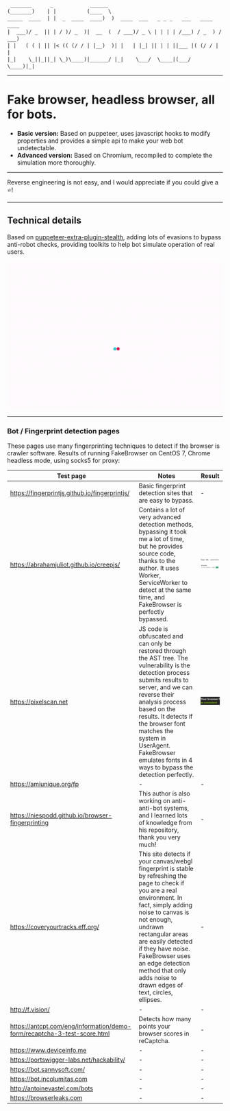 
     _______      _            ______                                          
    (_______)    | |          (____  \                                         
    _____  ____  | |  _  ____  ____)  )  ____  ___   _ _ _   ___   ____   ____
    |  ___)/ _  || | / )/ _  )|  __  (  / ___)/ _ \ | | | | /___) / _  ) / ___)
    | |   ( ( | || |< (( (/ / | |__)  )| |   | |_| || | | ||___ |( (/ / | |    
    |_|    \_||_||_| \_)\____)|______/ |_|    \___/  \____|(___/  \____)|_|

-----

# Fake browser, headless browser, all for bots.

* **Basic version:**
Based on puppeteer, uses javascript hooks to modify properties and provides a simple api to make your web bot undetectable.
* **Advanced version:**
Based on Chromium, recompiled to complete the simulation more thoroughly.

-----

Reverse engineering is not easy, and I would appreciate if you could give a ⭐!

-----

## Technical details

Based on [puppeteer-extra-plugin-stealth](https://github.com/berstend/puppeteer-extra/tree/master/packages/puppeteer-extra-plugin-stealth), adding lots of evasions to bypass anti-robot checks, providing toolkits to help bot simulate operation of real users.

![](doc/fakebrowser-demo.gif)

-----

### Bot / Fingerprint detection pages

These pages use many fingerprinting techniques to detect if the browser is crawler software.
Results of running FakeBrowser on CentOS 7, Chrome headless mode, using socks5 for proxy:

| Test page | Notes | Result |
| - | - | - |
| https://fingerprintjs.github.io/fingerprintjs/ | Basic fingerprint detection sites that are easy to bypass. | - |
| https://abrahamjuliot.github.io/creepjs/ | Contains a lot of very advanced detection methods, bypassing it took me a lot of time, but he provides source code, thanks to the author. It uses Worker, ServiceWorker to detect at the same time, and FakeBrowser is perfectly bypassed. | ![](doc/test-score-creepjs.jpg) |
| https://pixelscan.net | JS code is obfuscated and can only be restored through the AST tree. The vulnerability is the detection process submits results to server, and we can reverse their analysis process based on the results. It detects if the browser font matches the system in UserAgent. FakeBrowser emulates fonts in 4 ways to bypass the detection perfectly. | ![](doc/test-score-pixelscan.jpg) |
| https://amiunique.org/fp | - | - |
| https://niespodd.github.io/browser-fingerprinting | This author is also working on anti-anti-bot systems, and I learned lots of knowledge from his repository, thank you very much! | - |
| https://coveryourtracks.eff.org/ | This site detects if your canvas/webgl fingerprint is stable by refreshing the page to check if you are a real environment. In fact, simply adding noise to canvas is not enough, undrawn rectangular areas are easily detected if they have noise. FakeBrowser uses an edge detection method that only adds noise to drawn edges of text, circles, ellipses. | - |
| http://f.vision/ | - | - |
| https://antcpt.com/eng/information/demo-form/recaptcha-3-test-score.html | Detects how many points your browser scores in reCaptcha. | - |
| https://www.deviceinfo.me | - | - |
| https://portswigger-labs.net/hackability/ | - | - |
| https://bot.sannysoft.com/ | - | - |
| https://bot.incolumitas.com | - | - |
| http://antoinevastel.com/bots | - | - |
| https://browserleaks.com | - | - |
